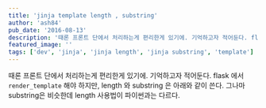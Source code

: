 ```yaml
---
title: 'jinja template length , substring'
author: 'ash84'
pub_date: '2016-08-13'
description: '때론 프론트 단에서 처리하는게 편리한게 있기에. 기억하고자 적어둔다. flask 에서 `render_template` 해야 하지만, length 와 substring 은 아래와 같이 쓴다. 그나마 substring은 비슷한데 length 사용법이 파이썬과는 다르다.'
featured_image: ''
tags: ['dev', 'jinja', 'jinja length', 'jinja substring', 'template']
---
```



때론 프론트 단에서 처리하는게 편리한게 있기에. 기억하고자 적어둔다. flask 에서 `render_template` 해야 하지만, length 와 substring 은 아래와 같이 쓴다. 그나마 substring은 비슷한데 length 사용법이 파이썬과는 다르다.  
<script src="https://gist.github.com/AhnSeongHyun/7c226758db1ae0bcd47e.js"></script>



